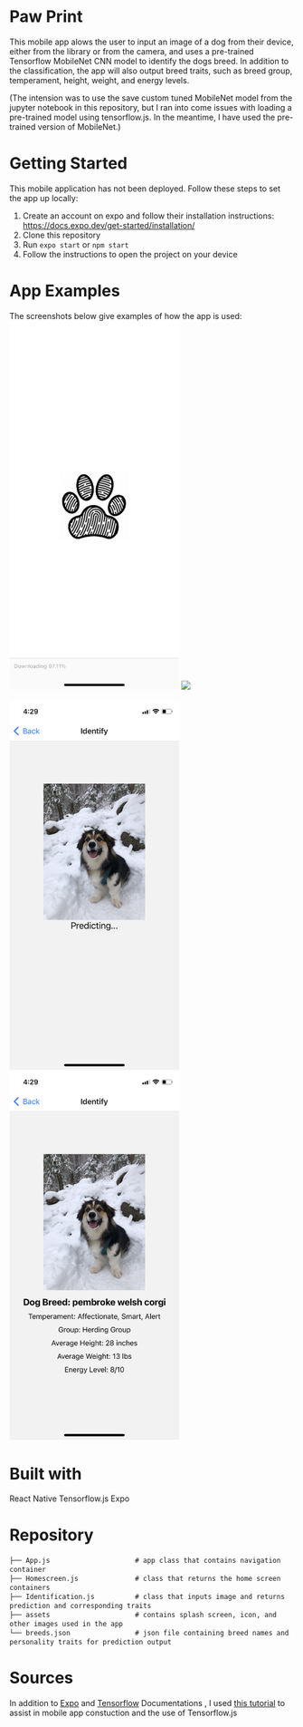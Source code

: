 # Paw Print
This mobile app alows the user to input an image of a dog from their device, either from the library or from the camera, and uses a pre-trained Tensorflow MobileNet CNN model to identify the dogs breed. In addition to the classification, the app will also output breed traits, such as breed group, temperament, height, weight, and energy levels. 

(The intension was to use the save custom tuned MobileNet model from the jupyter notebook in this repository, but I ran into come issues with loading a pre-trained model using tensorflow.js. In the meantime, I have used the pre-trained version of MobileNet.) 


# Getting Started
This mobile application has not been deployed. Follow these steps to set the app up locally:
1. Create an account on expo and follow their installation instructions: https://docs.expo.dev/get-started/installation/
2. Clone this repository 
3. Run `expo start` or `npm start`
4. Follow the instructions to open the project on your device


# App Examples
The screenshots below give examples of how the app is used:<br>
<img src='Images/splash_screen.PNG' width=300/>
<img src='Images/welcome.PNG' width=300/>
<img scr='Images/input.PNG' width=300/>
<img src='Images/processing.PNG' width=300/>
<img src='Images/prediction.PNG' width=300/>

# Built with
React Native
Tensorflow.js
Expo

# Repository
```
├── App.js                     # app class that contains navigation container
├── Homescreen.js              # class that returns the home screen containers
├── Identification.js          # class that inputs image and returns prediction and corresponding traits
├── assets                     # contains splash screen, icon, and other images used in the app
└── breeds.json                # json file containing breed names and personality traits for prediction output
```

# Sources
In addition to [Expo](https://docs.expo.dev/) and [Tensorflow](https://blog.tensorflow.org/2020/02/tensorflowjs-for-react-native-is-here.html) Documentations , I used [this tutorial](https://www.youtube.com/watch?v=pC7mCEHiYQw) to assist in mobile app constuction and the use of Tensorflow.js
